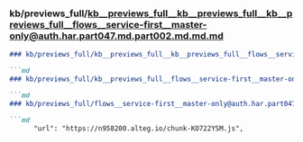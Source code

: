 ### kb/previews_full/kb__previews_full__kb__previews_full__kb__previews_full__flows__service-first__master-only@auth.har.part047.md.part002.md.md.md

```md
### kb/previews_full/kb__previews_full__kb__previews_full__flows__service-first__master-only@auth.har.part047.md.part002.md.md

```md
### kb/previews_full/kb__previews_full__flows__service-first__master-only@auth.har.part047.md.part002.md

```md
### kb/previews_full/flows__service-first__master-only@auth.har.part047.md (part 002)

```md
      "url": "https://n958200.alteg.io/chunk-KO722YSM.js",
      
```

```

```

```

```
